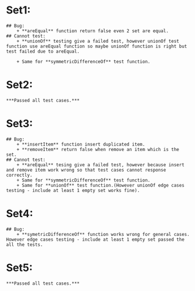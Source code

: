 # Set1: 
    ## Bug: 
        + **areEqual** function return false even 2 set are equal.
    ## Cannot test:
        + **unionOf** testing give a failed test, however unionOf test function use areEqual function so maybe unionOf function is right but test failed due to areEqual.

        + Same for **symmetricDifferenceOf** test function.

# Set2:
    ***Passed all test cases.***

# Set3:
    ## Bug:
        + **insertItem** function insert duplicated item.
        + **removeItem** return false when remove an item which is the set.
    ## Cannot test:
        + **areEqual** tesing give a failed test, however because insert and remove item work wrong so that test cases cannot response correctly.
        + Same for **symmetricDifferenceOf** test function.
        + Same for **unionOf** test function.(However unionOf edge cases testing - include at least 1 empty set works fine).

# Set4:
    ## Bug:
        + **symetricDifferenceOf** function works wrong for general cases. However edge cases testing - include at least 1 empty set passed the all the tests.

# Set5:
    ***Passed all test cases.***
